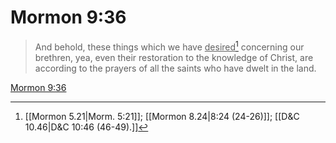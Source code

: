 # Mormon 9:36

> And behold, these things which we have <u>desired</u>[^a] concerning our brethren, yea, even their restoration to the knowledge of Christ, are according to the prayers of all the saints who have dwelt in the land.

[Mormon 9:36](https://www.churchofjesuschrist.org/study/scriptures/bofm/morm/9?lang=eng&id=p36#p36)


[^a]: [[Mormon 5.21|Morm. 5:21]]; [[Mormon 8.24|8:24 (24-26)]]; [[D&C 10.46|D&C 10:46 (46-49).]]
